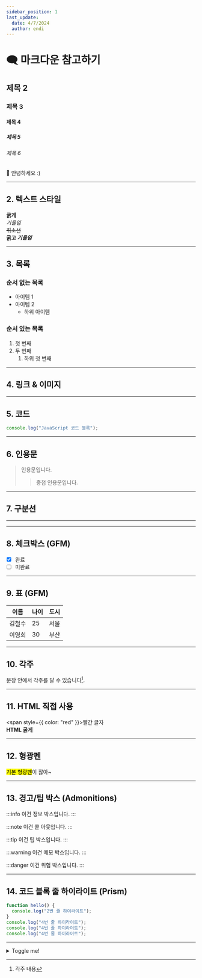 ```yaml
---
sidebar_position: 1
last_update:
  date: 4/7/2024
  author: endi
---
```


# 🗨️ 마크다운 참고하기
## 제목 2
### 제목 3
#### 제목 4
##### 제목 5
###### 제목 6
👋 안녕하세요 :)

---

## 2. 텍스트 스타일
**굵게**  
*기울임*  
~~취소선~~  
**굵고 _기울임_**

---

## 3. 목록
### 순서 없는 목록
- 아이템 1
- 아이템 2
  - 하위 아이템

### 순서 있는 목록
1. 첫 번째
2. 두 번째
   1. 하위 첫 번째

---

## 4. 링크 & 이미지

---

## 5. 코드
```js
console.log("JavaScript 코드 블록");
```

---

## 6. 인용문
> 인용문입니다.
>> 중첩 인용문입니다.

---

## 7. 구분선
---

---

## 8. 체크박스 (GFM)
- [x] 완료
- [ ] 미완료

---

## 9. 표 (GFM)
| 이름  | 나이 | 도시 |
|-------|------|------|
| 김철수 | 25   | 서울 |
| 이영희 | 30   | 부산 |

---

## 10. 각주
문장 안에서 각주를 달 수 있습니다[^1].

[^1]: 각주 내용

---

## 11. HTML 직접 사용
<span style={{ color: "red" }}>빨간 글자</span>  
<b>HTML 굵게</b>

---

## 12. 형광펜
<mark>기본 형광펜</mark>이 잖아~


---

## 13. 경고/팁 박스 (Admonitions)

:::info
이건 정보 박스입니다.
:::

:::note
이건 콜 아웃입니다.
:::

:::tip
이건 팁 박스입니다.
:::

:::warning
이건 메모 박스입니다.
:::

:::danger
이건 위험 박스입니다.
:::



---

## 14. 코드 블록 줄 하이라이트 (Prism)
```js {1,4}
function hello() {
  console.log("2번 줄 하이라이트");
}
console.log("4번 줄 하이라이트");
console.log("4번 줄 하이라이트");
console.log("4번 줄 하이라이트");
```

---


<details>
  <summary>Toggle me!</summary>

  This is the detailed content

  ```js
  console.log("Markdown features including the code block are available");
  ```
</details>
